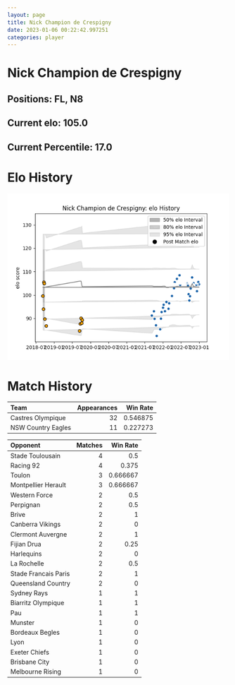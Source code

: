 ```yaml
---  
layout: page  
title: Nick Champion de Crespigny  
date: 2023-01-06 00:22:42.997251  
categories: player  
---
```

# Nick Champion de Crespigny

## Positions: FL, N8

## Current elo: 105.0

## Current Percentile: 17.0

# Elo History


![elo history](history_NickChampiondeCrespigny.png)
# Match History


| Team               |   Appearances |   Win Rate |
|:-------------------|--------------:|-----------:|
| Castres Olympique  |            32 |   0.546875 |
| NSW Country Eagles |            11 |   0.227273 |

| Opponent             |   Matches |   Win Rate |
|:---------------------|----------:|-----------:|
| Stade Toulousain     |         4 |   0.5      |
| Racing 92            |         4 |   0.375    |
| Toulon               |         3 |   0.666667 |
| Montpellier Herault  |         3 |   0.666667 |
| Western Force        |         2 |   0.5      |
| Perpignan            |         2 |   0.5      |
| Brive                |         2 |   1        |
| Canberra Vikings     |         2 |   0        |
| Clermont Auvergne    |         2 |   1        |
| Fijian Drua          |         2 |   0.25     |
| Harlequins           |         2 |   0        |
| La Rochelle          |         2 |   0.5      |
| Stade Francais Paris |         2 |   1        |
| Queensland Country   |         2 |   0        |
| Sydney Rays          |         1 |   1        |
| Biarritz Olympique   |         1 |   1        |
| Pau                  |         1 |   1        |
| Munster              |         1 |   0        |
| Bordeaux Begles      |         1 |   0        |
| Lyon                 |         1 |   0        |
| Exeter Chiefs        |         1 |   0        |
| Brisbane City        |         1 |   0        |
| Melbourne Rising     |         1 |   0        |